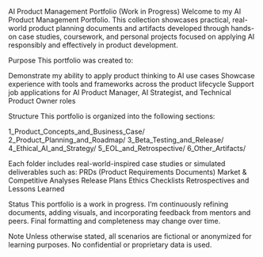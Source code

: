 AI Product Management Portfolio (Work in Progress)
Welcome to my AI Product Management Portfolio. This collection showcases practical, real-world product planning documents and artifacts developed through hands-on case studies, coursework, and personal projects focused on applying AI responsibly and effectively in product development.

Purpose
This portfolio was created to:

Demonstrate my ability to apply product thinking to AI use cases
Showcase experience with tools and frameworks across the product lifecycle
Support job applications for AI Product Manager, AI Strategist, and Technical Product Owner roles

Structure
This portfolio is organized into the following sections:

1_Product_Concepts_and_Business_Case/
2_Product_Planning_and_Roadmap/
3_Beta_Testing_and_Release/
4_Ethical_AI_and_Strategy/
5_EOL_and_Retrospective/
6_Other_Artifacts/

Each folder includes real-world-inspired case studies or simulated deliverables such as:
PRDs (Product Requirements Documents)
Market & Competitive Analyses
Release Plans
Ethics Checklists
Retrospectives and Lessons Learned

Status
This portfolio is a work in progress. I’m continuously refining documents, adding visuals, and incorporating feedback from mentors and peers. Final formatting and completeness may change over time.

Note
Unless otherwise stated, all scenarios are fictional or anonymized for learning purposes. No confidential or proprietary data is used.

